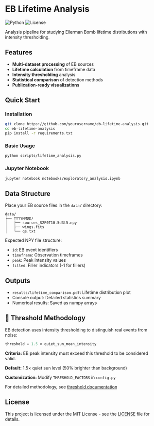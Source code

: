 #  EB Lifetime Analysis

![Python](https://img.shields.io/badge/Python-3.8%2B-blue)
![License](https://img.shields.io/badge/License-MIT-green)

Analysis pipeline for studying Ellerman Bomb lifetime distributions with intensity thresholding.

## Features

- **Multi-dataset processing** of EB sources
- **Lifetime calculation** from timeframe data
- **Intensity thresholding** analysis
- **Statistical comparison** of detection methods
- **Publication-ready visualizations**

##  Quick Start

### Installation

```bash
git clone https://github.com/yourusername/eb-lifetime-analysis.git
cd eb-lifetime-analysis
pip install -r requirements.txt
```

### Basic Usage

```bash
python scripts/lifetime_analysis.py
```

### Jupyter Notebook

```bash
jupyter notebook notebooks/exploratory_analysis.ipynb
```

## Data Structure

Place your EB source files in the `data/` directory:

```
data/
├── YYYYMMDD/
│   ├── sources_S2P0T10.5d3t5.npy
│   ├── wings.fits
│   └── qs.txt
```

Expected NPY file structure:
- `id`: EB event identifiers
- `timeframe`: Observation timeframes
- `peak`: Peak intensity values
- `filled`: Filler indicators (-1 for fillers)

##  Outputs

- `results/lifetime_comparison.pdf`: Lifetime distribution plot
- Console output: Detailed statistics summary
- Numerical results: Saved as numpy arrays

## 🎯 Threshold Methodology

EB detection uses intensity thresholding to distinguish real events from noise:

```python
threshold = 1.5 × quiet_sun_mean_intensity
```

**Criteria:** EB peak intensity must exceed this threshold to be considered valid.

**Default:** 1.5× quiet sun level (50% brighter than background)

**Customization:** Modify `THRESHOLD_FACTORS` in `config.py`

For detailed methodology, see [threshold documentation](docs/threshold_methodology.md)


##  License

This project is licensed under the MIT License - see the [LICENSE](LICENSE) file for details.

